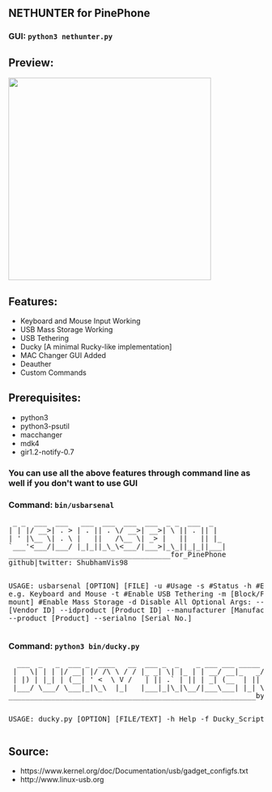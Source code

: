 <h2>NETHUNTER for PinePhone</h2>

<h3>GUI: <code>python3 nethunter.py</code></h3>
<h2>Preview:</h2>
<img width="400px" src="https://user-images.githubusercontent.com/43336210/227779934-d7cfcb1f-8ce4-41b1-b8e5-fa02f3828be5.gif">

<h2>Features:</h2>
<ul>
    <li>Keyboard and Mouse Input Working</li>
    <li>USB Mass Storage Working</li>
    <li>USB Tethering</li>
    <li>Ducky [A minimal Rucky-like implementation]</li>
    <li>MAC Changer GUI Added</li>
    <li>Deauther</li>
    <li>Custom Commands</li>
</ul>
<h2>Prerequisites:</h2>
<ul>
    <li>python3</li>
    <li>python3-psutil</li>
    <li>macchanger</li>
    <li>mdk4</li>
    <li>gir1.2-notify-0.7</li>
</ul>
<h3>You can use all the above features through command line as well if you don't want to use GUI</h3>
<h3>Command: <code>bin/usbarsenal</code></h3>
<pre>
 _ _  ___  ___   ___  ___  ___  ___  _ _  ___  _
| | |/ __>| . > | . || . \/ __>| __>| \ || . || |
| ' |\__ \| . \ |   ||   /\__ \| _> |   ||   || |_
`___'<___/|___/ |_|_||_\_\<___/|___>|_\_||_|_||___|
______________________________________for_PinePhone
github|twitter: ShubhamVis98

USAGE:
        usbarsenal [OPTION] [FILE]
        -u #Usage
        -s #Status
        -h #Enable HID e.g. Keyboard and Mouse
        -t #Enable USB Tethering
        -m [Block/File Path to mount] #Enable Mass Storage
        -d Disable All
Optional Args:
        --idvendor [Vendor ID]
        --idproduct [Product ID]
        --manufacturer [Manufacturer]
        --product [Product]
        --serialno [Serial No.]
</pre>
<h3>Command: <code>python3 bin/ducky.py</code></h3>
<pre>
  ___  _   _  ___ _  ____   __  ___ _  _    _ ___ ___ _____ ___  ___ 
 |   \| | | |/ __| |/ /\ \ / / |_ _| \| |_ | | __/ __|_   _/ _ \| _ \
 | |) | |_| | (__| ' <  \ V /   | || .` | || | _| (__  | || (_) |   /
 |___/ \___/ \___|_|\_\  |_|   |___|_|\_|\__/|___\___| |_| \___/|_|_\
__________________________________________________________by fossfrog

USAGE: ducky.py [OPTION] [FILE/TEXT]
        -h      Help
        -f      Ducky_Script
        -t      Text
</pre>

<h2>Source:</h2>
<ul>
    <li>https://www.kernel.org/doc/Documentation/usb/gadget_configfs.txt</li>
    <li>http://www.linux-usb.org</li>
</ul>
